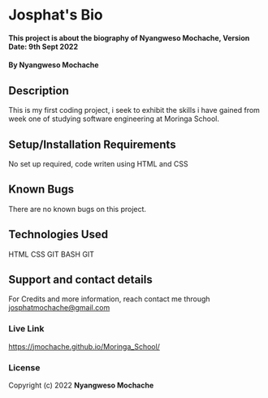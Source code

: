 # Josphat's Bio

#### This project is about the biography of Nyangweso Mochache, Version Date: 9th Sept 2022

#### By **Nyangweso Mochache**

## Description

This is my first coding project, i seek to exhibit the skills i have gained from week one of studying software engineering at Moringa School.

## Setup/Installation Requirements

No set up required, code writen using HTML and CSS

## Known Bugs

There are no known bugs on this project.

## Technologies Used
HTML
CSS
GIT BASH
GIT

## Support and contact details

For Credits and more information, reach contact me through josphatmochache@gmail.com

### Live Link

https://jmochache.github.io/Moringa_School/

### License
Copyright (c) 2022 **Nyangweso Mochache**


